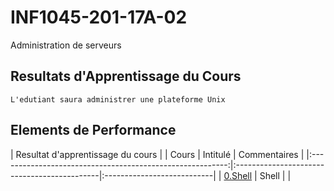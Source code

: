 # INF1045-201-17A-02
Administration de serveurs

## Resultats d'Apprentissage du Cours
```
L'edutiant saura administrer une plateforme Unix
```
## Elements de Performance



| Resultat d'apprentissage du cours                                                                                                    |
| Cours                                                     | Intitulé                                    |  Commentaires              |
|:---------------------------------------------------------:|:--------------------------------------------|:---------------------------| 
| [0.Shell](./0.Shell)                                      | Shell                                       |                            |


